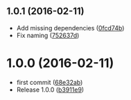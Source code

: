<a name="1.0.1"></a>
## 1.0.1 (2016-02-11)


* Add missing dependencies ([0fcd74b](https://github.com/finkhq/fink-is-uri/commit/0fcd74b))
* Fix naming ([752637d](https://github.com/finkhq/fink-is-uri/commit/752637d))



<a name="1.0.0"></a>
# 1.0.0 (2016-02-11)


* first commit ([68e32ab](https://github.com/finkhq/fink-is-uri/commit/68e32ab))
* Release 1.0.0 ([b3911e9](https://github.com/finkhq/fink-is-uri/commit/b3911e9))



